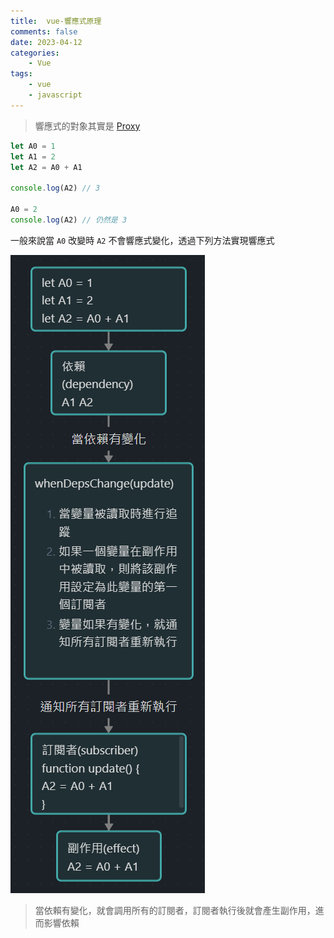 ```yaml
---
title:  vue-響應式原理
comments: false
date: 2023-04-12
categories:
    - Vue
tags:
	- vue
	- javascript
---
```


> 響應式的對象其實是 [Proxy](https://developer.mozilla.org/zh-CN/docs/Web/JavaScript/Reference/Global_Objects/Proxy)

```javascript
let A0 = 1
let A1 = 2
let A2 = A0 + A1

console.log(A2) // 3

A0 = 2
console.log(A2) // 仍然是 3
```

一般來說當 `A0` 改變時 `A2` 不會響應式變化，透過下列方法實現響應式

![](vue-響應式原理/響應式變化流程圖.png)

> 當依賴有變化，就會調用所有的訂閱者，訂閱者執行後就會產生副作用，進而影響依賴